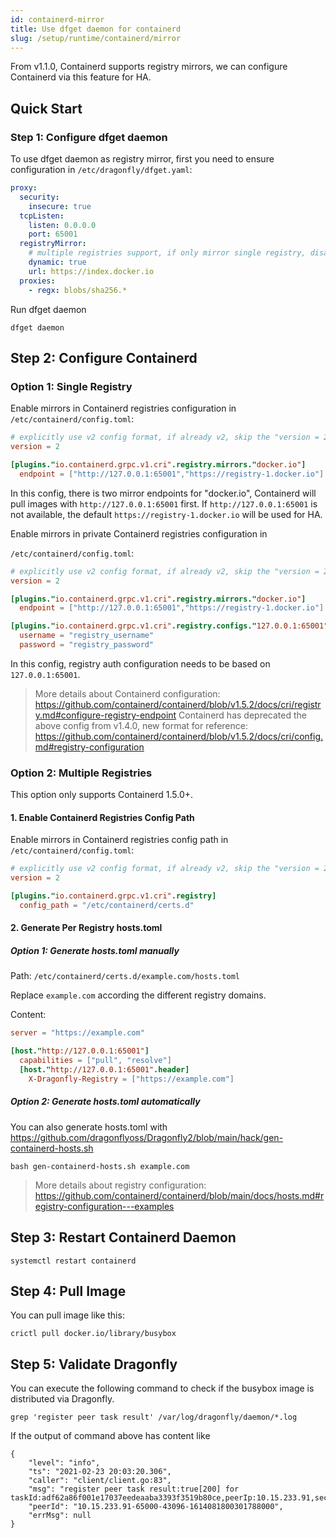 ```yaml
---
id: containerd-mirror
title: Use dfget daemon for containerd
slug: /setup/runtime/containerd/mirror
---
```


From v1.1.0, Containerd supports registry mirrors,
we can configure Containerd via this feature for HA.

## Quick Start

### Step 1: Configure dfget daemon

To use dfget daemon as registry mirror,
first you need to ensure configuration in `/etc/dragonfly/dfget.yaml`:

```yaml
proxy:
  security:
    insecure: true
  tcpListen:
    listen: 0.0.0.0
    port: 65001
  registryMirror:
    # multiple registries support, if only mirror single registry, disable this
    dynamic: true
    url: https://index.docker.io
  proxies:
    - regx: blobs/sha256.*
```

Run dfget daemon

```shell
dfget daemon
```

## Step 2: Configure Containerd

### Option 1: Single Registry

Enable mirrors in Containerd registries configuration in
`/etc/containerd/config.toml`:

```toml
# explicitly use v2 config format, if already v2, skip the "version = 2"
version = 2

[plugins."io.containerd.grpc.v1.cri".registry.mirrors."docker.io"]
  endpoint = ["http://127.0.0.1:65001","https://registry-1.docker.io"]
```

In this config, there is two mirror endpoints for "docker.io",
Containerd will pull images with `http://127.0.0.1:65001` first.
If `http://127.0.0.1:65001` is not available,
the default `https://registry-1.docker.io` will be used for HA.

Enable mirrors in private Containerd registries configuration in

`/etc/containerd/config.toml`:

```toml
# explicitly use v2 config format, if already v2, skip the "version = 2"
version = 2

[plugins."io.containerd.grpc.v1.cri".registry.mirrors."docker.io"]
  endpoint = ["http://127.0.0.1:65001","https://registry-1.docker.io"]

[plugins."io.containerd.grpc.v1.cri".registry.configs."127.0.0.1:65001".auth]
  username = "registry_username"
  password = "registry_password"
```

In this config, registry auth configuration needs to be based on `127.0.0.1:65001`.

> More details about Containerd configuration: <https://github.com/containerd/containerd/blob/v1.5.2/docs/cri/registry.md#configure-registry-endpoint>
> Containerd has deprecated the above config from v1.4.0,
> new format for reference: <https://github.com/containerd/containerd/blob/v1.5.2/docs/cri/config.md#registry-configuration>

### Option 2: Multiple Registries

This option only supports Containerd 1.5.0+.

#### 1. Enable Containerd Registries Config Path

Enable mirrors in Containerd registries config path in
`/etc/containerd/config.toml`:

```toml
# explicitly use v2 config format, if already v2, skip the "version = 2"
version = 2

[plugins."io.containerd.grpc.v1.cri".registry]
  config_path = "/etc/containerd/certs.d"
```

#### 2. Generate Per Registry hosts.toml

##### Option 1: Generate hosts.toml manually

Path: `/etc/containerd/certs.d/example.com/hosts.toml`

Replace `example.com` according the different registry domains.

Content:

```toml
server = "https://example.com"

[host."http://127.0.0.1:65001"]
  capabilities = ["pull", "resolve"]
  [host."http://127.0.0.1:65001".header]
    X-Dragonfly-Registry = ["https://example.com"]
```

##### Option 2: Generate hosts.toml automatically

You can also generate hosts.toml with <https://github.com/dragonflyoss/Dragonfly2/blob/main/hack/gen-containerd-hosts.sh>

```shell
bash gen-containerd-hosts.sh example.com
```

> More details about registry configuration: <https://github.com/containerd/containerd/blob/main/docs/hosts.md#registry-configuration---examples>

## Step 3: Restart Containerd Daemon

```shell
systemctl restart containerd
```

## Step 4: Pull Image

You can pull image like this:

```shell
crictl pull docker.io/library/busybox
```

## Step 5: Validate Dragonfly

You can execute the following command to check
if the busybox image is distributed via Dragonfly.

```shell
grep 'register peer task result' /var/log/dragonfly/daemon/*.log
```

If the output of command above has content like

```shell
{
    "level": "info",
    "ts": "2021-02-23 20:03:20.306",
    "caller": "client/client.go:83",
    "msg": "register peer task result:true[200] for taskId:adf62a86f001e17037eedeaaba3393f3519b80ce,peerIp:10.15.233.91,securityDomain:,idc:,scheduler:127.0.0.1:8002",
    "peerId": "10.15.233.91-65000-43096-1614081800301788000",
    "errMsg": null
}
```
